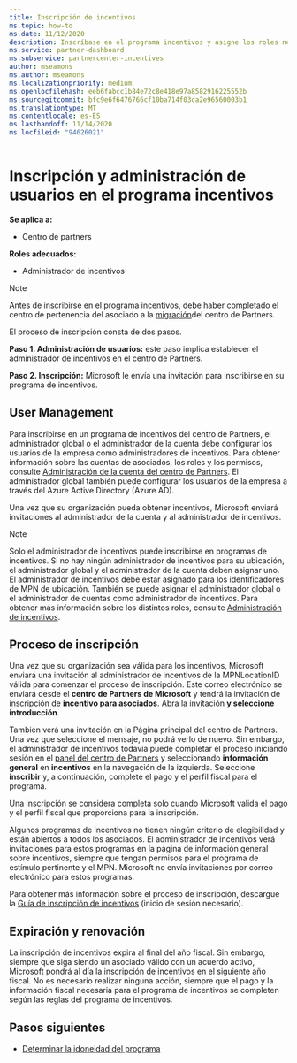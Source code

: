 ```yaml
---
title: Inscripción de incentivos
ms.topic: how-to
ms.date: 11/12/2020
description: Inscríbase en el programa incentivos y asigne los roles necesarios para la administración de usuarios. En este artículo se describe el proceso de inscripción.
ms.service: partner-dashboard
ms.subservice: partnercenter-incentives
author: mseamons
ms.author: mseamons
ms.localizationpriority: medium
ms.openlocfilehash: eeb6fabcc1b84e72c8e418e97a8582916225552b
ms.sourcegitcommit: bfc9e6f6476766cf10ba714f03ca2e96560003b1
ms.translationtype: MT
ms.contentlocale: es-ES
ms.lasthandoff: 11/14/2020
ms.locfileid: "94626021"
---
```

# <a name="enrollment-and-user-management-in-the-incentives-program"></a>Inscripción y administración de usuarios en el programa incentivos

**Se aplica a:**

- Centro de partners

**Roles adecuados:**

- Administrador de incentivos

>[!NOTE]
>Antes de inscribirse en el programa incentivos, debe haber completado el centro de pertenencia del asociado a la [migración](prepare-pmc-pc-migration.md)del centro de Partners.

El proceso de inscripción consta de dos pasos.

**Paso 1. Administración de usuarios:** este paso implica establecer el administrador de incentivos en el centro de Partners.

**Paso 2. Inscripción:** Microsoft le envía una invitación para inscribirse en su programa de incentivos.

## <a name="user-management"></a>User Management

Para inscribirse en un programa de incentivos del centro de Partners, el administrador global o el administrador de la cuenta debe configurar los usuarios de la empresa como administradores de incentivos. Para obtener información sobre las cuentas de asociados, los roles y los permisos, consulte [Administración de la cuenta del centro de Partners](partner-center-account-setup.md). El administrador global también puede configurar los usuarios de la empresa a través del Azure Active Directory (Azure AD).

Una vez que su organización pueda obtener incentivos, Microsoft enviará invitaciones al administrador de la cuenta y al administrador de incentivos.

>[!NOTE]
>Solo el administrador de incentivos puede inscribirse en programas de incentivos. Si no hay ningún administrador de incentivos para su ubicación, el administrador global y el administrador de la cuenta deben asignar uno. El administrador de incentivos debe estar asignado para los identificadores de MPN de ubicación. También se puede asignar el administrador global o el administrador de cuentas como administrador de incentivos. Para obtener más información sobre los distintos roles, consulte [Administración de incentivos](permissions-overview.md#manage-incentives).

## <a name="enrollment-process"></a>Proceso de inscripción

Una vez que su organización sea válida para los incentivos, Microsoft enviará una invitación al administrador de incentivos de la MPNLocationID válida para comenzar el proceso de inscripción. Este correo electrónico se enviará desde el **centro de Partners de Microsoft** y tendrá la invitación de inscripción de **incentivo para asociados**. Abra la invitación **y seleccione introducción**.

También verá una invitación en la Página principal del centro de Partners. Una vez que seleccione el mensaje, no podrá verlo de nuevo. Sin embargo, el administrador de incentivos todavía puede completar el proceso iniciando sesión en el [panel del centro de Partners](https://partner.microsoft.com/dashboard/) y seleccionando **información general** en **incentivos** en la navegación de la izquierda. Seleccione **inscribir** y, a continuación, complete el pago y el perfil fiscal para el programa.

Una inscripción se considera completa solo cuando Microsoft valida el pago y el perfil fiscal que proporciona para la inscripción.

Algunos programas de incentivos no tienen ningún criterio de elegibilidad y están abiertos a todos los asociados. El administrador de incentivos verá invitaciones para estos programas en la página de información general sobre incentivos, siempre que tengan permisos para el programa de estímulo pertinente y el MPN. Microsoft no envía invitaciones por correo electrónico para estos programas.

Para obtener más información sobre el proceso de inscripción, descargue la [Guía de inscripción de incentivos](https://partner.microsoft.com/resources/detail/partner-center-incentives-enrollment-pdf) (inicio de sesión necesario).

## <a name="expiration-and-renewal"></a>Expiración y renovación

La inscripción de incentivos expira al final del año fiscal. Sin embargo, siempre que siga siendo un asociado válido con un acuerdo activo, Microsoft pondrá al día la inscripción de incentivos en el siguiente año fiscal. No es necesario realizar ninguna acción, siempre que el pago y la información fiscal necesaria para el programa de incentivos se completen según las reglas del programa de incentivos.

## <a name="next-steps"></a>Pasos siguientes

- [Determinar la idoneidad del programa](incentives-determined-your-program-eligibility.md)
